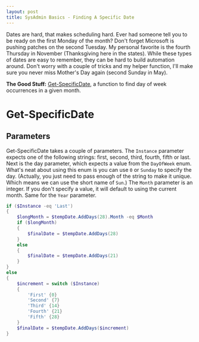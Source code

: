 ```yaml
---
layout: post
title: SysAdmin Basics - Finding A Specific Date
---
```


Dates are hard, that makes scheduling hard.
Ever had someone tell you to be ready on the first Monday of the month?
Don't forget Microsoft is pushing patches on the second Tuesday.
My personal favorite is the fourth Thursday in November (Thanksgiving here in the states).
While these types of dates are easy to remember, they can be hard to build automation around.
Don't worry with a couple of tricks and my helper function, I'll make sure you never miss Mother's Day again (second Sunday in May).

 **The Good Stuff:**
[Get-SpecificDate](https://github.com/dchristian3188/Main/blob/master/Functions/Get-SpecificDate.ps1), a function to find day of week occurrences in a given month.

<!-- more -->

# Get-SpecificDate

## Parameters

Get-SpecificDate takes a couple of parameters.
The ```Instance``` parameter expects one of the following strings: first, second, third, fourth, fifth or last.
Next is the day parameter, which expects a value from the ```DayOfWeek``` enum.
What's neat about using this enum is you can use ```0``` or ```Sunday``` to specify the day.
(Actually, you just need to pass enough of the string to make it unique.
Which means we can use the short name of ```Sun```.)
The ```Month``` parameter is an integer.
If you don't specify a value, it will default to using the current month.
Same for the ```Year``` parameter.

```powershell
if ($Instance -eq 'Last')
{
    $longMonth = $tempDate.AddDays(28).Month -eq $Month
    if ($longMonth)
    {
        $finalDate = $tempDate.AddDays(28)
    }
    else 
    {
        $finalDate = $tempDate.AddDays(21)    
    }
}
else
{
    $increment = switch ($Instance)
    {
        'First' {0}
        'Second' {7}
        'Third' {14}
        'Fourth' {21}
        'Fifth' {28}
    }
    $finalDate = $tempDate.AddDays($increment)    
}
```
